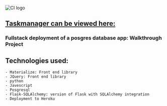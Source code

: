 ![CI logo](https://codeinstitute.s3.amazonaws.com/fullstack/ci_logo_small.png)

##  <a href = "https://flask--sql-taskmanager-mr.herokuapp.com/" target="_blank">Taskmanager can be viewed here:</a>

### Fullstack deployment of a posgres database app: Walkthrough Project
## Technologies used:
    - Materialize: Front end library
    - JQuery: Front end library
    - python
    - Javescript
    - Posgresql
    - Flask-SQLAlchemy: version of Flask with SQLAlchemy integration
    - Deployment to Heroku